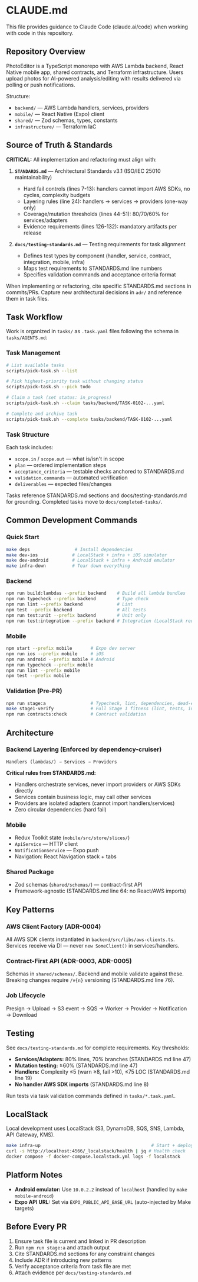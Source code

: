 # CLAUDE.md

This file provides guidance to Claude Code (claude.ai/code) when working with code in this repository.

## Repository Overview

PhotoEditor is a TypeScript monorepo with AWS Lambda backend, React Native mobile app, shared contracts, and Terraform infrastructure. Users upload photos for AI-powered analysis/editing with results delivered via polling or push notifications.

Structure:
- `backend/` — AWS Lambda handlers, services, providers
- `mobile/` — React Native (Expo) client
- `shared/` — Zod schemas, types, constants
- `infrastructure/` — Terraform IaC

## Source of Truth & Standards

**CRITICAL:** All implementation and refactoring must align with:

1. **`STANDARDS.md`** — Architectural Standards v3.1 (ISO/IEC 25010 maintainability)
   - Hard fail controls (lines 7-13): handlers cannot import AWS SDKs, no cycles, complexity budgets
   - Layering rules (line 24): handlers → services → providers (one-way only)
   - Coverage/mutation thresholds (lines 44-51): 80/70/60% for services/adapters
   - Evidence requirements (lines 126-132): mandatory artifacts per release

2. **`docs/testing-standards.md`** — Testing requirements for task alignment
   - Defines test types by component (handler, service, contract, integration, mobile, infra)
   - Maps test requirements to STANDARDS.md line numbers
   - Specifies validation commands and acceptance criteria format

When implementing or refactoring, cite specific STANDARDS.md sections in commits/PRs. Capture new architectural decisions in `adr/` and reference them in task files.

## Task Workflow

Work is organized in `tasks/` as `.task.yaml` files following the schema in `tasks/AGENTS.md`:

### Task Management

```bash
# List available tasks
scripts/pick-task.sh --list

# Pick highest-priority task without changing status
scripts/pick-task.sh --pick todo

# Claim a task (set status: in_progress)
scripts/pick-task.sh --claim tasks/backend/TASK-0102-...yaml

# Complete and archive task
scripts/pick-task.sh --complete tasks/backend/TASK-0102-...yaml
```

### Task Structure

Each task includes:
- `scope.in` / `scope.out` — what is/isn't in scope
- `plan` — ordered implementation steps
- `acceptance_criteria` — testable checks anchored to STANDARDS.md
- `validation.commands` — automated verification
- `deliverables` — expected files/changes

Tasks reference STANDARDS.md sections and docs/testing-standards.md for grounding. Completed tasks move to `docs/completed-tasks/`.

## Common Development Commands

### Quick Start

```bash
make deps                 # Install dependencies
make dev-ios             # LocalStack + infra + iOS simulator
make dev-android         # LocalStack + infra + Android emulator
make infra-down          # Tear down everything
```

### Backend

```bash
npm run build:lambdas --prefix backend    # Build all lambda bundles
npm run typecheck --prefix backend        # Type check
npm run lint --prefix backend             # Lint
npm test --prefix backend                 # All tests
npm run test:unit --prefix backend        # Unit only
npm run test:integration --prefix backend # Integration (LocalStack required)
```

### Mobile

```bash
npm start --prefix mobile       # Expo dev server
npm run ios --prefix mobile     # iOS
npm run android --prefix mobile # Android
npm run typecheck --prefix mobile
npm run lint --prefix mobile
npm test --prefix mobile
```

### Validation (Pre-PR)

```bash
npm run stage:a                 # Typecheck, lint, dependencies, dead-exports, duplication
make stage1-verify              # Full Stage 1 fitness (lint, tests, infra, build)
npm run contracts:check         # Contract validation
```

## Architecture

### Backend Layering (Enforced by dependency-cruiser)

```
Handlers (lambdas/) → Services → Providers
```

**Critical rules from STANDARDS.md:**
- Handlers orchestrate services, never import providers or AWS SDKs directly
- Services contain business logic, may call other services
- Providers are isolated adapters (cannot import handlers/services)
- Zero circular dependencies (hard fail)

### Mobile

- Redux Toolkit state (`mobile/src/store/slices/`)
- `ApiService` — HTTP client
- `NotificationService` — Expo push
- Navigation: React Navigation stack + tabs

### Shared Package

- Zod schemas (`shared/schemas/`) — contract-first API
- Framework-agnostic (STANDARDS.md line 64: no React/AWS imports)

## Key Patterns

### AWS Client Factory (ADR-0004)

All AWS SDK clients instantiated in `backend/src/libs/aws-clients.ts`. Services receive via DI — never `new SomeClient()` in services/handlers.

### Contract-First API (ADR-0003, ADR-0005)

Schemas in `shared/schemas/`. Backend and mobile validate against these. Breaking changes require `/v{n}` versioning (STANDARDS.md line 76).

### Job Lifecycle

Presign → Upload → S3 event → SQS → Worker → Provider → Notification → Download

## Testing

See `docs/testing-standards.md` for complete requirements. Key thresholds:

- **Services/Adapters:** 80% lines, 70% branches (STANDARDS.md line 47)
- **Mutation testing:** ≥60% (STANDARDS.md line 47)
- **Handlers:** Complexity ≤5 (warn ≥8, fail >10), ≤75 LOC (STANDARDS.md line 19)
- **No handler AWS SDK imports** (STANDARDS.md line 8)

Run tests via task validation commands defined in `tasks/*.task.yaml`.

## LocalStack

Local development uses LocalStack (S3, DynamoDB, SQS, SNS, Lambda, API Gateway, KMS).

```bash
make infra-up                                          # Start + deploy
curl -s http://localhost:4566/_localstack/health | jq # Health check
docker compose -f docker-compose.localstack.yml logs -f localstack
```

## Platform Notes

- **Android emulator:** Use `10.0.2.2` instead of `localhost` (handled by `make mobile-android`)
- **Expo API URL:** Set via `EXPO_PUBLIC_API_BASE_URL` (auto-injected by Make targets)

## Before Every PR

1. Ensure task file is current and linked in PR description
2. Run `npm run stage:a` and attach output
3. Cite STANDARDS.md sections for any constraint changes
4. Include ADR if introducing new patterns
5. Verify acceptance criteria from task file are met
6. Attach evidence per `docs/testing-standards.md`
